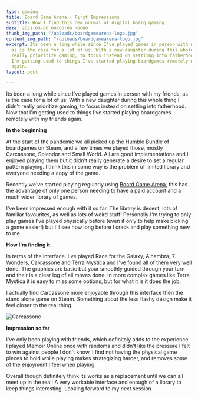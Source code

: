 ```yaml
---
type: gaming
title: Board Game Arena - First Impressions
subtitle: How I find this new normal of digital boarg gaming
date: 2021-03-06 00:00:00 +0000
thumb_img_path: "/uploads/boardgamearena-logo.jpg"
content_img_path: "/uploads/boardgamearena-logo.jpg"
excerpt: Its been a long while since I've played games in person with my friends,
  as is the case for a lot of us. With a new daughter during this whole thing I didn't
  really prioritize gaming, to focus instead on settling into fatherhood. Now that
  I'm getting used to things I've started playing boardgames remotely with my friends
  again.
layout: post

---
```

Its been a long while since I've played games in person with my friends, as is the case for a lot of us. With a new daughter during this whole thing I didn't really prioritize gaming, to focus instead on settling into fatherhood. Now that I'm getting used to things I've started playing boardgames remotely with my friends again.

**In the beginning**

At the start of the pandemic we all picked up the Humble Bundle of boardgames on Steam, and a few times we played those, mostly Carcassone, Splendor and Small World. All are good implementations and I enjoyed playing them but it didn't really generate a desire to set a regular pattern playing. I think this in some way is the problem of limited library and everyone needing a copy of the game.

Recently we've started playing regularly using [Board Game Arena](https://boardgamearena.com/), this has the advantage of only one person needing to have a paid account and a much wider library of games.

I've been impressed enough with it so far. The library is decent, lots of familiar favourites, as well as lots of weird stuff! Personally I'm trying to only play games I've played physically before (even if only to help make picking a game easier!) but I'll see how long before I crack and play something new to me.

**How I'm finding it**

In terms of the interface. I've played Race for the Galaxy, Alhambra, 7 Wonders, Carcassone and Terra Mystica and I've found all of them very well done. The graphics are basic but your smoothly guided through your turn and their is a clear log of all moves done. In more complex games like Terra Mystica it is easy to miss some options, but for what it is it does the job.

I actually find Carcassone more enjoyable through this interface then the stand alone game on Steam. Something about the less flashy design make it feel closer to the real thing.

![Carcassone](/uploads/pxl_20210224_212541983.jpg "Carcassone")

**Impression so far**

I've only been playing with friends, which definitely adds to the experience. I played Memoir Online once with randoms and didn't like the pressure I felt to win against people I don't know. I find not having the physical game pieces to hold while playing makes strategizing harder, and removes some of the enjoyment I feel when playing.

Overall though definitely think its works as a replacement until we can all meet up in the real! A very workable interface and enough of a library to keep things interesting. Looking forward to my next session.